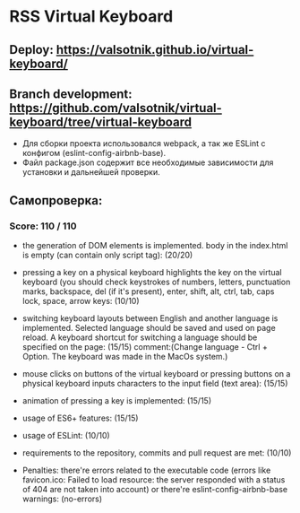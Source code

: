 # RSS Virtual Keyboard
## Deploy: https://valsotnik.github.io/virtual-keyboard/
## Branch development: https://github.com/valsotnik/virtual-keyboard/tree/virtual-keyboard
- Для сборки проекта использовался webpack, а так же ESLint с конфигом (eslint-config-airbnb-base).
- Файл package.json содержит все необходимые зависимости для установки и дальнейшей проверки.

## Самопроверка:
### Score: 110 / 110
* the generation of DOM elements is implemented. body in the index.html is empty (can contain only script tag): (20/20)

* pressing a key on a physical keyboard highlights the key on the virtual keyboard (you should check keystrokes of numbers, letters, punctuation marks, backspace, del (if it's present), enter, shift, alt, ctrl, tab, caps lock, space, arrow keys: (10/10)

* switching keyboard layouts between English and another language is implemented. Selected language should be saved and used on page reload. A keyboard shortcut for switching a language should be specified on the page: (15/15)
comment:(Change language -  Ctrl + Option. The keyboard was made in the MacOs system.)

* mouse clicks on buttons of the virtual keyboard or pressing buttons on a physical keyboard inputs characters to the input field (text area): (15/15)

* animation of pressing a key is implemented: (15/15)

* usage of ES6+ features: (15/15)

* usage of ESLint: (10/10)

* requirements to the repository, commits and pull request are met: (10/10)

* Penalties: there're errors related to the executable code (errors like favicon.ico: Failed to load resource: the server responded with a status of 404 are not taken into account) or there're eslint-config-airbnb-base warnings: (no-errors)
